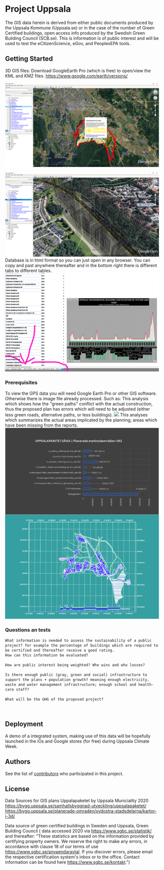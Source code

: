 # Project Uppsala 

The GIS data herein is derived from either public documents produced by the Uppsala Kommune (Uppsala.se) or in the case of the number of Green Certified buildings, open access info produced by the Swedish Green Building Council (SCB.se). This is information is of public interest and will be used to test the eCitizenScience, eGov, and PeoplesEPA  tools.

## Getting Started
3D GIS files:
Download GoogleEarth Pro (which is free) to open/view the KML and KMZ files. https://www.google.com/earth/versions/

![](google%20earth%20image%20preview%20of%20Uppsala%20Kommune%20.jpg)

![](3dcloseup.jpg)
Database is in html format so you can just open in any browser. You can copy and past anywhere thereafter and in the bottom right there is different tabs to different tables. 
![](using%20the%20html%20db%20of%20green%20buildings.jpg)
### Prerequisites

To view the GPS data you will need Google Earth Pro or other GIS software. Otherwise there is image file already processed. Such as:
This analysis which shows how the "green paths" conflict with the actual construction, thus the proposed plan has errors which will need to be adjusted (either less green roads, alternative paths, or less buildings). 
![](UPPSALA%20PLANS%20FOR%20SÄVJA%20GREEN%20PATHS%20CRASH%20INTO%2020%20BUILDINGS%20lowres.jpg)
This analyses which summarizes the actual areas implicated by the planning; areas which have been missing from the reports. 
![](SAVJAm2.jpg)

### Questions an tests


```
What information is needed to assess the sustainability of a public project? for example the percentage of buildings which are required to be certified and thereafter receive a good rating. 
How can this information be evaluated?

How are public interest being weighted? Who wins and who losses?

Is there enough public (gray, green and social) infrastructure to support the plans + population growth? meaning enough electricity, waste and water management infrastructure; enough school and health-care staff? 

What will be the GHG of the proposed project?



```

## Deployment

A demo of a integrated system, making use of this data will be hopefully launched in the iOs and Google stores (for free) during Uppsala Climate Week.


## Authors

See the list of [contributors](https://github.com/EthosandLelou/peoplesEPA/contributors) who participated in this project.

## License

Data Sources for GIS plans Uppalapaketet by Uppsala Municiality 2020 https://bygg.uppsala.se/samhallsbyggnad-utveckling/uppsalapaketet/ https://bygg.uppsala.se/planerade-omraden/sydostra-stadsdelarna/kartor-i-3d/

Data source of green certified buildings in Sweden and Uppsala, Green Building Council ( data accessed 2020 via https://www.sgbc.se/statistik/ and thereafter: "These statistics are based on the information provided by certifying property owners. We reserve the right to make any errors, in accordance with clause 18 of our terms of use https://www.sgbc.se/anvaendaravtal. If you discover errors, please email the respective certification system's inbox or to the office. Contact information can be found here https://www.sgbc.se/kontakt.")  

